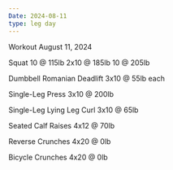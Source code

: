 ```yaml
---
Date: 2024-08-11
type: leg day
---
```

Workout August 11, 2024

Squat
10 @ 115lb
2x10 @ 185lb
10 @ 205lb

Dumbbell Romanian Deadlift
3x10 @ 55lb each

Single-Leg Press
3x10 @ 200lb

Single-Leg Lying Leg Curl
3x10 @ 65lb

Seated Calf Raises
4x12 @ 70lb

Reverse Crunches
4x20 @ 0lb

Bicycle Crunches
4x20 @ 0lb